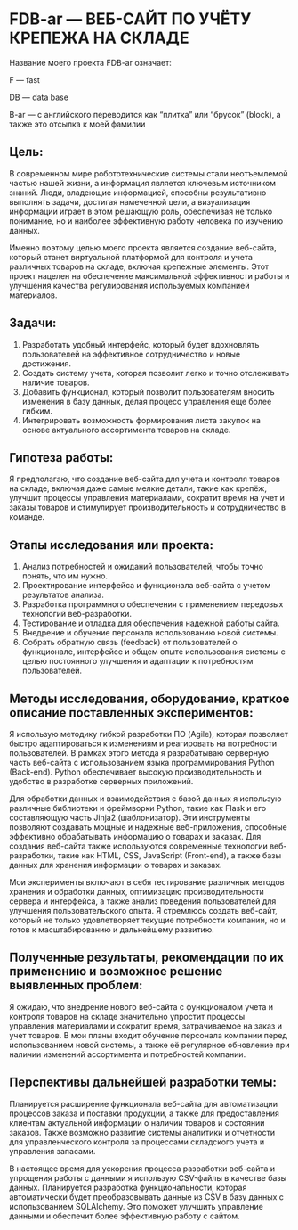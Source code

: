 # FDB-ar — ВЕБ-САЙТ ПО УЧЁТУ КРЕПЕЖА НА СКЛАДЕ

Название моего проекта FDB-ar означает:

F — fast

DB — data base

B-ar — с английского переводится как “плитка” или “брусок” (block), а также это отсылка к моей фамилии

## Цель:
В современном мире робототехнические системы стали неотъемлемой частью нашей жизни, а информация является ключевым источником знаний. Люди, владеющие информацией, способны результативно выполнять задачи, достигая намеченной цели, а визуализация информации играет в этом решающую роль, обеспечивая не только понимание, но и наиболее эффективную работу человека по изучению данных.

Именно поэтому целью моего проекта является создание веб-сайта, который станет виртуальной платформой для контроля и учета различных товаров на складе, включая крепежные элементы. Этот проект нацелен на обеспечение максимальной эффективности работы и улучшения качества регулирования используемых компанией материалов.

## Задачи:
1. Разработать удобный интерфейс, который будет вдохновлять пользователей на эффективное сотрудничество и новые достижения.
2. Создать систему учета, которая позволит легко и точно отслеживать наличие товаров.
3. Добавить функционал, который позволит пользователям вносить изменения в базу данных, делая процесс управления еще более гибким.
4. Интегрировать возможность формирования листа закупок на основе актуального ассортимента товаров на складе.

## Гипотеза работы:
Я предполагаю, что создание веб-сайта для учета и контроля товаров на складе, включая даже самые мелкие детали, такие как крепёж, улучшит процессы управления материалами, сократит время на учет и заказы товаров и стимулирует производительность и сотрудничество в команде.

## Этапы исследования или проекта:
1. Анализ потребностей и ожиданий пользователей, чтобы точно понять, что им нужно.
2. Проектирование интерфейса и функционала веб-сайта с учетом результатов анализа.
3. Разработка программного обеспечения с применением передовых технологий веб-разработки.
4. Тестирование и отладка для обеспечения надежной работы сайта.
5. Внедрение и обучение персонала использованию новой системы.
6. Собрать обратную связь (feedback) от пользователей о функционале, интерфейсе и общем опыте использования системы с целью постоянного улучшения и адаптации к потребностям пользователей.

## Методы исследования, оборудование, краткое описание поставленных экспериментов:
Я использую методику гибкой разработки ПО (Agile), которая позволяет быстро адаптироваться к изменениям и реагировать на потребности пользователей. В рамках этого метода я разрабатываю серверную часть веб-сайта с использованием языка программирования Python (Back-end). Python обеспечивает высокую производительность и удобство в разработке серверных приложений.

Для обработки данных и взаимодействия с базой данных я использую различные библиотеки и фреймворки Python, такие как Flask и его составляющую часть Jinja2 (шаблонизатор). Эти инструменты позволяют создавать мощные и надежные веб-приложения, способные эффективно обрабатывать информацию о товарах и заказах. Для создания веб-сайта также используются современные технологии веб-разработки, такие как HTML, CSS, JavaScript (Front-end), а также базы данных для хранения информации о товарах и заказах.

Мои эксперименты включают в себя тестирование различных методов хранения и обработки данных, оптимизацию производительности сервера и интерфейса, а также анализ поведения пользователей для улучшения пользовательского опыта. Я стремлюсь создать веб-сайт, который не только удовлетворяет текущие потребности компании, но и готов к масштабированию и дальнейшему развитию.

## Полученные результаты, рекомендации по их применению и возможное решение выявленных проблем:
Я ожидаю, что внедрение нового веб-сайта с функционалом учета и контроля товаров на складе значительно упростит процессы управления материалами и сократит время, затрачиваемое на заказ и учет товаров. В мои планы входит обучение персонала компании перед использованием новой системы, а также её регулярное обновление при наличии изменений ассортимента и потребностей компании.

## Перспективы дальнейшей разработки темы:
Планируется расширение функционала веб-сайта для автоматизации процессов заказа и поставки продукции, а также для предоставления клиентам актуальной информации о наличии товаров и состоянии заказов. Также возможно развитие системы аналитики и отчетности для управленческого контроля за процессами складского учета и управления запасами.

В настоящее время для ускорения процесса разработки веб-сайта и упрощения работы с данными я использую CSV-файлы в качестве базы данных. Планируется разработка функциональности, которая автоматически будет преобразовывать данные из CSV в базу данных с использованием SQLAlchemy. Это поможет улучшить управление данными и обеспечит более эффективную работу с сайтом.
